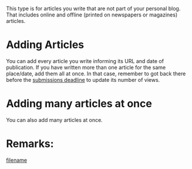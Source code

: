 This type is for articles you write that are not part of your personal blog. That includes online and offline (printed on newspapers or magazines) articles.

# Adding Articles

You can add every article you write informing its URL and date of publication. If you have written more than one article for the same place/date, add them all at once.  In that case, remember to got back there before the [submissions deadline](contributions-cycle.md) to update its number of views.

# Adding many articles at once

You can also add many articles at once. 

# Remarks: 

[filename](_remark-views.md ':include')